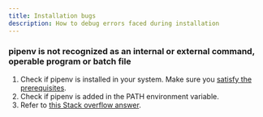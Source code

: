 ```yaml
---
title: Installation bugs
description: How to debug errors faced during installation
---
```


### pipenv is not recognized as an internal or external command, operable program or batch file

1. Check if pipenv is installed in your system. Make sure you [satisfy the prerequisites](getting-started/installation/install_prereqs).  
2. Check if pipenv is added in the PATH environment variable.
3. Refer to [this Stack overflow answer](https://stackoverflow.com/a/47676529).